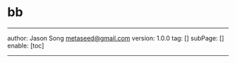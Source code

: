 # bb
---
author: Jason Song <metaseed@gmail.com>
version: 1.0.0
tag: []
subPage: []
enable: [toc]

---

